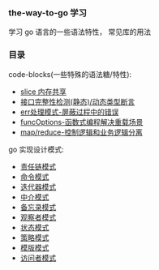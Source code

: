 ### the-way-to-go 学习

学习 go 语言的一些语法特性， 常见库的用法


### 目录

code-blocks(一些特殊的语法糖/特性):
- [slice 内存共享](./code-block/slice_share_memory.go)
- [接口完整性检测(静态)/动态类型断言](./code-block/interface_full_check.go)
- [err处理模式-屏蔽过程中的错误](./code-block/mask_process_err.go)
- [funcOptions-函数式编程解决重载场景](./code-block/func_option.go)
- [map/reduce-控制逻辑和业务逻辑分离](./code-block/func_option.go)


go 实现设计模式:
- [责任链模式](./design-patterns/chain-of-responsibility/chain-of-responsibility.go)
- [命令模式](./design-patterns/command/command.go)
- [迭代器模式](./design-patterns/iterator/iterator.go)
- [中介模式](./design-patterns/mediator/mediator.go)
- [备忘录模式](./design-patterns/memento/memento.go)
- [观察者模式](./design-patterns/observer/observer.go)
- [状态模式](./design-patterns/state/state.go)
- [策略模式](./design-patterns/strategy/strategy.go)
- [模版模式](./design-patterns/template-method/template_method.go)
- [访问者模式](./design-patterns/visitor/visitor.go)